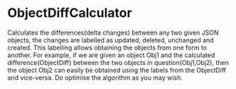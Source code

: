 # ObjectDiffCalculator
Calculates the differences(delta changes) between any two given JSON objects, the changes are labelled as updated, deleted, unchanged and created. This labelling allows obtaining the objects from one form to another. For example, if we are given an object Obj1 and the calculated difference(ObjectDiff) between the two objects in question(Obj1,Obj2), then the object Obj2 can easily be obtained using the labels from the ObjectDiff and vice-versa. Do optimise the algorithm as you may wish.
